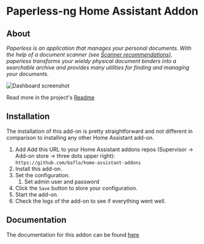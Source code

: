 # Paperless-ng Home Assistant Addon

## About

_Paperless is an application that manages your personal documents. With the help of a document scanner (see [Scanner recommendations](https://paperless-ngx.readthedocs.io/en/latest/scanners.html)), paperless transforms your wieldy physical document binders into a searchable archive and provides many utilities for finding and managing your documents._

![Dashboard screenshot](https://raw.githubusercontent.com/paperless-ngx/paperless-ngx/main/docs/_static/screenshots/documents-wchrome-dark.png)

Read more in the project's [Readme](https://github.com/paperless-ngx/paperless-ngx)

## Installation

The installation of this add-on is pretty straightforward and not different in
comparison to installing any other Home Assistant add-on.

1. Add Add this URL to your Home Assistant addons repos (Supervisor -> Add-on store -> three dots upper right): `https://github.com/baflo/home-assistant-addons`
1. Install this add-on.
1. Set the configuration.
    1. Set admin user and password
1. Click the `Save` button to store your configuration.
1. Start the add-on.
1. Check the logs of the add-on to see if everything went well.

## Documentation

The documentation for this addon can be found [here](DOCS.md)

